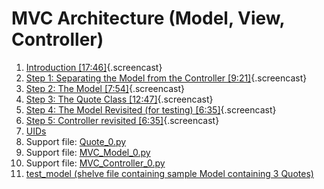 # MVC Architecture (Model, View, Controller)

1.  [Introduction [17:46]](01_Introduction.md){.screencast}
2.  [Step 1: Separating the Model from the Controller
    [9:21]](02_Step_1_Identify_model.md){.screencast}
3.  [Step 2: The Model
    [7:54]](03_Step_2_Start_the_model.md){.screencast}
4.  [Step 3: The Quote Class
    [12:47]](04_Step_3_The_quote_class.md){.screencast}
5.  [Step 4: The Model Revisited (for testing)
    [6:35]](05_Step_4_Model_revisited_for_testing.md){.screencast}
6.  [Step 5: Controller revisited
    [6:35]](06_Step_5_Controller_revisited.md){.screencast}
7.  [UIDs](07_UIDs.md)
8.  Support file: [Quote_0.py](04_Quote_0.py)
9.  Support file: [MVC_Model_0.py](05_MVC_Model_0.py)
10. Support file: [MVC_Controller_0.py](06_MVC_Controller_0.py)
11. [test_model (shelve file containing sample Model containing 3
    Quotes)](test_model)

